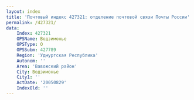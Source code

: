 ```yaml
---
layout: index
title: 'Почтовый индекс 427321: отделение почтовой связи Почты России'
permalink: /427321/
data:
    Index: 427321
    OPSName: Водзимонье
    OPSType: О
    OPSSubm: 427789
    Region: 'Удмуртская Республика'
    Autonom: ''
    Area: 'Вавожский район'
    City: Водзимонье
    City1: ''
    ActDate: '20050829'
    IndexOld: ''
---
```

